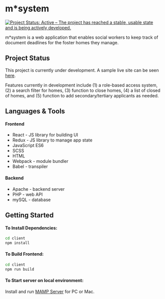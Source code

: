 # m*system
[![Project Status: Active – The project has reached a stable, usable state and is being actively developed.](https://www.repostatus.org/badges/latest/active.svg)](https://www.repostatus.org/#active)

m*system is a web application that enables social workers to keep track of document deadlines for the foster homes they manage.

## Project Status

This project is currently under development. A sample live site can be seen [here](http://138.197.163.51/).

Features currently in development include (1) a role-based access system, (2) a search filter for homes, (3) function to close homes, (4) a list of closed of homes, and (5) function to add secondary/tertiary applicants as needed.

## Languages & Tools

#### Frontend
* React - JS library for building UI
* Redux - JS library to manage app state
* JavaScript ES6
* SCSS
* HTML
* Webpack - module bundler
* Babel - transpiler

#### Backend
* Apache - backend server
* PHP - web API
* mySQL - database

## Getting Started

#### To Install Dependencies:

```sh
cd client
npm install
```

#### To Build Frontend:

```sh
cd client
npm run build
```

#### To Start server on local environment:

Install and run [MAMP Server](https://www.mamp.info/en/) for PC or Mac.
